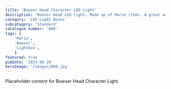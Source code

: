 ```yaml
---
title: 'Bowser Head Character LED Light'
description: 'Bowser Head LED light. Made up of Mario items. A great addition to any Mario fans game room office or bedroom'
category: 'LED Light Boxes'
subcategory: 'Standard'
catalogue number: '008'
tags: [
    'Mario', 
    'Bowser',
    'Lightbox', 
    ]
featured: true
pubDate: '2023-08-20'
heroImage: '/images/008.jpg'
---
```


Placeholder content for Bowser Head Character Light.